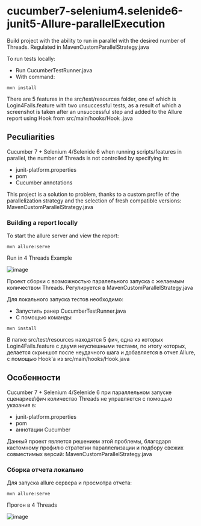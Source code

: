# cucumber7-selenium4.selenide6-junit5-Allure-parallelExecution

Build project with the ability to run in parallel with the desired number of Threads. Regulated in MavenCustomParallelStrategy.java

To run tests locally:

- Run CucumberTestRunner.java
- With command:
```
mvn install
```
There are 5 features in the src/test/resources folder, one of which is Login4Fails.feature with two unsuccessful tests, as a result of which a screenshot is taken after an unsuccessful step and added to the Allure report using Hook from src/main/hooks/Hook .java

## Peculiarities
Cucumber 7 + Selenium 4/Selenide 6 when running scripts/features in parallel, the number of Threads is not controlled by specifying in:
- junit-platform.properties
- pom
- Cucumber annotations

This project is a solution to problem, thanks to a custom profile of the parallelization strategy and the selection of fresh compatible versions: MavenCustomParallelStrategy.java

### Building a report locally
To start the allure server and view the report:

```
mvn allure:serve
```

Run in 4 Threads Example

![image](https://user-images.githubusercontent.com/43063004/204404483-af07f6c1-f2b6-41e7-8c11-e8c2db9ba620.png)



Проект сборки с возможностью паралельного запуска с желаемым количеством Threads.
Регулируется в MavenCustomParallelStrategy.java

Для локального запуска тестов необходимо:

- Запустить ранер CucumberTestRunner.java
- С помощью команды: 
```
mvn install
```
В папке src/test/resources находятся 5 фич, одна из которых Login4Fails.feature с двумя неуспешными тестами, по итогу которых, делается скриншот после неудачного шага и добавляется в отчет Allure, с помощью Hook'а из src/main/hooks/Hook.java
## Особенности
Cucumber 7 + Selenium 4/Selenide 6 при параллельном запуске сценариев\фич количество Threads не управляется с помощью указания в:
- junit-platform.properties
- pom
- аннотации Cucumber

Данный проект является решением этой проблемы, благодаря кастомному профилю стратегии параллелизации и подбору свежих совместимых версий:
MavenCustomParallelStrategy.java


### Сборка отчета локально
Для запуска allure сервера и просмотра отчета:
```
mvn allure:serve
```

Прогон в 4 Threads

![image](https://user-images.githubusercontent.com/43063004/204404483-af07f6c1-f2b6-41e7-8c11-e8c2db9ba620.png)







